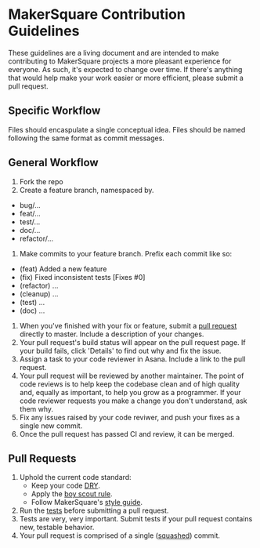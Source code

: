 # MakerSquare Contribution Guidelines

These guidelines are a living document and are intended to make contributing to
MakerSquare projects a more pleasant experience for everyone. As such, it's
expected to change over time. If there's anything that would help make your work easier or more efficient, please submit a pull request.

## Specific Workflow

Files should encaspulate a single conceptual idea. Files should be named following the same format as commit messages.

<!-- ### Overview

- Fork the repo
- Create a feature branch, namespaced by.
  - bug/...
  - feat/...
  - test/...
  - doc/...
  - refactor/...
- Make commits to your feature branch. Prefix each commit like so:
  - (feat) Added a new feature
  - (fix) Fixed inconsistent tests [Fixes #0]
  - (refactor) ...
  - (cleanup) ...
  - (test) ...
  - (doc) ...
- Make a pull request with your changes directly to master. Include a
  description of your changes.
- Wait for one of the reviewers to look at your code and either merge it or
  give feedback which you should adapt to. -->


## General Workflow

<!-- 1. Follow MakerSquare's [git workflow][]. -->
1. Fork the repo
1. Create a feature branch, namespaced by.
  - bug/...
  - feat/...
  - test/...
  - doc/...
  - refactor/...
1. Make commits to your feature branch. Prefix each commit like so:
  - (feat) Added a new feature
  - (fix) Fixed inconsistent tests [Fixes #0]
  - (refactor) ...
  - (cleanup) ...
  - (test) ...
  - (doc) ...
1. When you've finished with your fix or feature, submit a [pull request][]
   directly to master. Include a description of your changes.
1. Your pull request's build status will appear on the pull request page. If
   your build fails, click 'Details' to find out why and fix the issue.
1. Assign a task to your code reviewer in Asana. Include a link to the pull
   request.
1. Your pull request will be reviewed by another maintainer. The point of code
   reviews is to help keep the codebase clean and of high quality and, equally
   as important, to help you grow as a programmer. If your code reviewer
   requests you make a change you don't understand, ask them why.
1. Fix any issues raised by your code reviwer, and push your fixes as a single
   new commit.
1. Once the pull request has passed CI and review, it can be merged.


## Pull Requests

1. Uphold the current code standard:
    - Keep your code [DRY][].
    - Apply the [boy scout rule][].
    - Follow MakerSquare's [style guide][].
1. Run the [tests][] before submitting a pull request.
1. Tests are very, very important. Submit tests if your pull request contains
   new, testable behavior.
1. Your pull request is comprised of a single ([squashed][]) commit.


<!-- Links -->
[git workflow]: https://github.com/makersquare/instructor-wiki/wiki/Git-Workflow#makersquare-internal-git-workflow
[pull request]: https://help.github.com/articles/using-pull-requests
[DRY]: http://programmer.97things.oreilly.com/wiki/index.php/Don%27t_Repeat_Yourself
[boy scout rule]: http://programmer.97things.oreilly.com/wiki/index.php/The_Boy_Scout_Rule
[style guide]: https://github.com/makersquare/style-guide#makersquare-style-guide
[tests]: https://github.com/makersquare/bookstrap#tasks
[squashed]: http://gitready.com/advanced/2009/02/10/squashing-commits-with-rebase.html
<!-- End links -->
